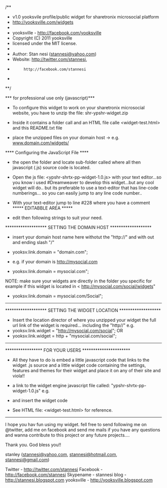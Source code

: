 /**
 * v1.0 yooksvile profile/public widget for sharetronix microsocial platform
 * http://yooksville.com/widgets
 *
 * yooksville - http://facebook.com/yooksville
 * Copyright (C) 2011 yooksville
 * licensed under the MIT license.
 *
 * Author: Stan nesi (stannesi@yahoo.com)
 * Website: http://twitter.com/stannesi,
 *          http://facebook.com/stannesi
 *
**/

*** for professional use only (javascript)***

* To configure this widget to work on your sharetronix microsocial website, you have to unzip the file: shr-ypshr-widget.zip

* Inside it contains a folder call <widghets> and an HTML file calle <widget-test.html> and this README.txt file

* place the unzipped files on your domain host -> e.g. www.domain.com/widgets/

**** Configuring the JavaScript File ****

* the open the <widget> folder and locate sub-folder called <js> where all then	javascript (.js) source code is located.

* Open the js file: <ypshr-shrtx-pp-widget-1.0.js> with your text editor...so you know i used #Dreamweaver to develop this widget...but any cool widget will do.. but its preferable to use a text-editor that has line-code numberings... so you can easily jump to any line code number..

* With your text-editor jump to line #228 where you have a comment ***** EDITABBLE AREA *****

* edit then following strings to suit your need.

******************* SETTING THE DOMAIN HOST *******************
* insert your domain host name here withotut the "http://" and with out and ending slash "/"
* yooksv.link.domain = "domain.com";

* e.g. if your domain is http://mysocial.com
* yooksv.link.domain = mysocial.com";

NOTE: make sure your widgets are directly in the folder you specific for example if this widget is located in < http://mysocial.com/social/widgets"

* yooksv.link.domain = mysocial.com/Social";

**************************************************************

******************* SETTING THE WIDGET LOCATION *******************
* Insert the location director of where you unzipped your widget
 the full url link of the widget is required... including the "http//"
e.g.
* yooksv.link.widget = "http://mysocial.com/social";
			OR
* yooksv.link.widget = http + "mysocial.com/social";
**************************************************************

***************** FOR YOUR USERS **********************
* All they have to do is embed a little javascript code that links to the widget .js source and a little widget code containing the settings, features and themes for their widget and place it on any of their site and viola!!

* a link to the widget engine javascript file called: "ypshr-shrtx-pp-widget-1.0.js"
e.g.
<script src="http://mysocial/com/widgets/js/ypshr-shrtx-pp-widget-1.0.js" type="text/javascript"></script>

* and insert the widget code

<script>
    new YPSHR.Widget({
	version: 1,
	type: 'public',				<-- type of widget 'public'or 'profile'
	title: 'stannesi is testing...',	<-- title header
	subject: 'Sharetronix Public',		<-- subject header
	rpp: 20,				<-- 20 posts per call
	interval: 1000,				<-- time interval in miliseconds
	width: 250,				<-- width of widget on page
	height: 350,				<-- height of widget on page

       features: {
	scrollbar: false,			<-- enable scrollbar (true/false)
	fullscreen: false,			<-- enbale fullscreen (true/false)
	loop: true,				<-- loop posts
	live: true,
	hashtags: true,				<-- hastags
	timestamp: true,			<-- show timestamps
	avatars: true,				<-- show users avatars
	dateformat: 'absolute',			<-- date & time format (absolure/relative)
	behavior: 'preloaded',			<-- behavior (default/all/preloaded)
       }
     }).render().start();			<-- render().start() must be inserted
						for profile widget .setUser('username') must be used before 						the start
						e.g. render().setUser('username').start()
</script>

* See HTML file: <widget-test.html> for reference.


*******************************************************





I hope you hav fun using my widget.
fell free to send following me on @twitter, add me on facebook and send me mails if you have any questions and wanna contribute to this project or any future projects....

Thank you. God bless you!!

stanley (stannesi@yahoo.com, stannesi@hotmail.com, stannesi@gmail.com)

Twitter    -	http://twitter.com/stannesi
Facebook   - 	http://facebook.com/stannesi
Skypename  -      stannesi
blog       - 	http://stannesi.blogspot.com
yooksville -    http://yooksville.blogspot.com
